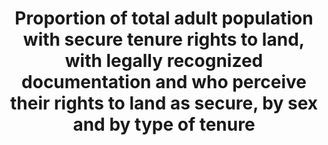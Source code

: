 ---
data_non_statistical: true
goal_meta_link: http://unstats.un.org/sdgs/files/metadata-compilation/Metadata-Goal-1.pdf
goal_meta_link_page: 8
graph: null
graph_status_notes: unk
graph_title: Proportion of total adult population with secure tenure rights to land,
  with legally recognized documentation and who perceive their rights to land as secure,
  by sex and by type of tenure
graph_type: null
graph_type_description: null
has_metadata: true
indicator: 1.4.2
indicator_definition: "Land Tenure Land tenure can be described as a bundle of rights\
  \ that individuals and communities have with regard to land, which may include the\
  \ rights to occupy, to use, to develop, to inherit, and to transfer land. Some of\
  \ these rights will be held by individuals, some by groups, and others by political\
  \ entities. This bundle of rights can be broken up, rearranged and passed on to\
  \ others. The following is the typology: Secure tenure rights or tenure security\
  \ Tenure security is the right of individuals and groups to effective protection\
  \ by the state against evictions, i.e. under international law, \"the permanent\
  \ or temporary removal against their will of individuals, families and/communities\
  \ from the home and/or the land they occupy, without the provision of, and access\
  \ to, appropriate form of legal or other protection\". Security of tenure can then\
  \ be defined as \"an agreement between an individual or group about land and residential\
  \ property, which is governed and regulated by a legal and administrative framework.\
  \ A person or household can be said to have secure tenure when they are protected\
  \ from involuntary removal from their land or residence by the state, except in\
  \ exceptional circumstances, and then only by means of a known and agreed legal\
  \ procedure, which must itself be objective, equally applicable, contestable and\
  \ independent.\" Perceived tenure security refers to an individual's experience\
  \ of his/her tenure situation or their estimated probability that their land rights\
  \ will not be lost as a result of eviction by the state, land owner or other authority,\
  \ or because of other factors that may cause involuntary relocation or curtail their\
  \ use of the land, such as threats of land conflicts. Characterizing tenure status\
  \ is based on four sets of interrelated parameters: \t1. Primary tenure rights on\
  \ land \t2. Land tenure (rights of occupants on the land) \t3. Occupancy status\
  \ (of the dwelling unit) \t4. Type of development Legal tenure security refers to\
  \ the legal status of tenure and its protection backed up by state authority. De\
  \ facto tenure security is based on the actual control of property, regardless of\
  \ the legal status in which it is held. It can best be defined by the elements that\
  \ compose it or contribute to it, such as the length of time of occupation, its\
  \ socially accepted legitimacy and the level and cohesion of community organization.\
  \ UNFAO (2003) defines Communally held land is where rights to use resources are\
  \ held by a community. It refers to situations where rights to use resources are\
  \ held and controlled by a community. While these rights may include communal rights\
  \ to pastures and forests, they may also include exclusive private rights to agricultural\
  \ land and residential plots. Local Communities A group of individuals belonging\
  \ to the same community residing within or in the same vicinity of a particular\
  \ parcel, property or natural resource. The community members are co-owners that\
  \ share exclusive rights and duties, and benefits contribute to the community development.\
  \ Indigenous land rights Indigenous land rights are rights specific to a particular\
  \ ethnic group, having evolved through interaction of culture and environment and\
  \ overseen by authorities whose legitimacy is based on occupation and spiritual\
  \ ties to the locality. Community land rights Community land rights are collective\
  \ rights of land ownership, access or use held or exercised in common by members\
  \ of a community. A community may be designated as a village-based or more geographically\
  \ dispersed community, or a clan or a lineage. Collective rights A situation where\
  \ holders of land rights are clearly defined as a group and have the right to exclude\
  \ others from the enjoyment of those land rights. Collective ownership of a natural\
  \ resource refers to a situation where the holders of rights to a given natural\
  \ resource are clearly defined as a collective group, and where they have the right\
  \ to exclude third parties from the enjoyment of those rights. Common property Common\
  \ property refers to situations in which entitled beneficiaries hold specified rights\
  \ in common to specific areas of land, land-based natural resources or other types\
  \ of property. Property / private property Property signifies dominion or right\
  \ of use, control and disposition, which one may lawfully exercise over things,\
  \ objects or land. Property rights Property rights refer to \"a bundle of rights\
  \ to use, control, and transfer assets, including land. These include the rights\
  \ to occupy, enjoy and use; to restrict others from entry or use; to dispose, buy\
  \ or inherit; to develop or improve; to cultivate; to sublet; to realize financial\
  \ benefits; and to access services in association with land. Open access resources\
  \ Resources ' including land ' to which everyone has unrestricted access and that\
  \ are not considered to be the property of anyone. Ecosystem services: Ecosystem\
  \ services are the benefits people obtain from ecosystems. These include provisioning,\
  \ regulating, and cultural services that directly affect people and supporting services\
  \ needed to maintain the other services. Natural resources: The term 'natural resources'\
  \ refers to oil, minerals, forests, water, and fertile land that occur in nature\
  \ and can be exploited for economic gain."
indicator_name: Proportion of total adult population with secure tenure rights to
  land, with legally recognized documentation and who perceive their rights to land
  as secure, by sex and by type of tenure
indicator_sort_order: 01-04-02
indicator_variable: null
layout: indicator
method_of_computation: 'Percentage of women and men with secure tenure rights to individually
  or communally held land, property and natural resources. Method 1 : (The number
  of people ( women and men) with documented evidence of secure tenure rights to individually
  or communally held land, property and natural resources divided by the total number
  of adult population surveyed) x 100. Method 2 : (The number of households or local
  communities with documented evidence of secure tenure rights to individually or
  communally held land, property and natural resources divided by the total number
  of households or communities surveyed) x 100.'
permalink: /1-4-2/
published: true
reporting_status: notstarted
sdg_goal: 1
source_active_1: true
source_notes_1: null
source_title_1: null
target: By 2030, ensure that all men and women, in particular the poor and the vulnerable,
  have equal rights to economic resources, as well as access to basic services, ownership
  and control over land and other forms of property, inheritance, natural resources,
  appropriate new technology and financial services, including microfinance.
target_id: '1.4'
title: Proportion of total adult population with secure tenure rights to land, with
  legally recognized documentation and who perceive their rights to land as secure,
  by sex and by type of tenure
un_custodial_agency: 'WB, UN Habitat (Partnering Agencies: FAO, UNSD, UN Women, UNEP,
  IFAD)'
un_designated_tier: '2'
variable_description: null
variable_notes: null
---